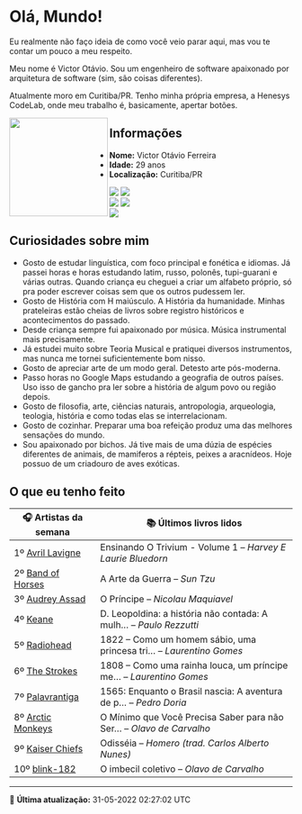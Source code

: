 # Olá, Mundo!

Eu realmente não faço ideia de como você veio parar aqui, mas vou te contar um pouco a meu respeito.

Meu nome é Victor Otávio. Sou um engenheiro de software apaixonado por arquitetura de software (sim, são coisas diferentes).

Atualmente moro em Curitiba/PR. Tenho minha própria empresa, a Henesys CodeLab, onde meu trabalho é, basicamente, apertar botões.

<img align="left" src="https://github.com/vctrtvfrrr/vctrtvfrrr/raw/master/octocat.png" alt="" width="175" />

## Informações

- **Nome:** Victor Otávio Ferreira
- **Idade:** 29 anos
- **Localização:** Curitiba/PR

[![](https://img.shields.io/badge/LinkedIn-victorotavio-blue)](https://www.linkedin.com/in/victorotavio/) [![](https://img.shields.io/badge/Twitter-@vctrtvfrrr-blue)](https://twitter.com/vctrtvfrrr)  
[![](https://img.shields.io/badge/GitHub-vctrtvfrrr-24292e)](https://github.com/vctrtvfrrr) [![](https://img.shields.io/badge/GitLab-vctrtvfrrr-ec5d16)](https://gitlab.com/vctrtvfrrr)  
[![](https://img.shields.io/badge/Email-victor@otavioferreira.com.br-red)](mailto:victor@otavioferreira.com.br)  

## Curiosidades sobre mim

-   Gosto de estudar linguística, com foco principal e fonética e idiomas. Já passei horas e horas estudando latim, russo, polonês, tupi-guarani e várias outras. Quando criança eu cheguei a criar um alfabeto próprio, só pra poder escrever coisas sem que os outros pudessem ler.
-   Gosto de História com H maiúsculo. A História da humanidade. Minhas prateleiras estão cheias de livros sobre registro históricos e acontecimentos do passado.
-   Desde criança sempre fui apaixonado por música. Música instrumental mais precisamente.
-   Já estudei muito sobre Teoria Musical e pratiquei diversos instrumentos, mas nunca me tornei suficientemente bom nisso.
-   Gosto de apreciar arte de um modo geral. Detesto arte pós-moderna.
-   Passo horas no Google Maps estudando a geografia de outros países. Uso isso de gancho pra ler sobre a história de algum povo ou região depois.
-   Gosto de filosofia, arte, ciências naturais, antropologia, arqueologia, teologia, história e como todas elas se interrelacionam.
-   Gosto de cozinhar. Preparar uma boa refeição produz uma das melhores sensações do mundo.
-   Sou apaixonado por bichos. Já tive mais de uma dúzia de espécies diferentes de animais, de mamiferos a répteis, peixes a aracnídeos. Hoje possuo de um criadouro de aves exóticas.


## O que eu tenho feito

|                     🎧 Artistas da semana                     |                      📚 Últimos livros lidos                      |
|---------------------------------------------------------------|-------------------------------------------------------------------|
| 1º [Avril Lavigne](https://www.last.fm/music/Avril+Lavigne)   | Ensinando O Trivium - Volume 1	–	_Harvey E Laurie Bluedorn_         |
| 2º [Band of Horses](https://www.last.fm/music/Band+of+Horses) | A Arte da Guerra	–	_Sun Tzu_                                        |
| 3º [Audrey Assad](https://www.last.fm/music/Audrey+Assad)     | O Príncipe	–	_Nicolau Maquiavel_                                    |
| 4º [Keane](https://www.last.fm/music/Keane)                   | D. Leopoldina: a história não contada: A mulh…	–	_Paulo Rezzutti_   |
| 5º [Radiohead](https://www.last.fm/music/Radiohead)           | 1822 – Como um homem sábio, uma princesa tri…	–	_Laurentino Gomes_  |
| 6º [The Strokes](https://www.last.fm/music/The+Strokes)       | 1808 – Como uma rainha louca, um príncipe me…	–	_Laurentino Gomes_  |
| 7º [Palavrantiga](https://www.last.fm/music/Palavrantiga)     | 1565: Enquanto o Brasil nascia: A aventura de p…	–	_Pedro Doria_    |
| 8º [Arctic Monkeys](https://www.last.fm/music/Arctic+Monkeys) | O Mínimo que Você Precisa Saber para não Ser…	–	_Olavo de Carvalho_ |
| 9º [Kaiser Chiefs](https://www.last.fm/music/Kaiser+Chiefs)   | Odisséia	–	_Homero (trad. Carlos Alberto Nunes)_                    |
| 10º [blink-182](https://www.last.fm/music/blink-182)          | O imbecil coletivo	–	_Olavo de Carvalho_                            |


---

🚀 **Última atualização:** 31-05-2022 02:27:02 UTC